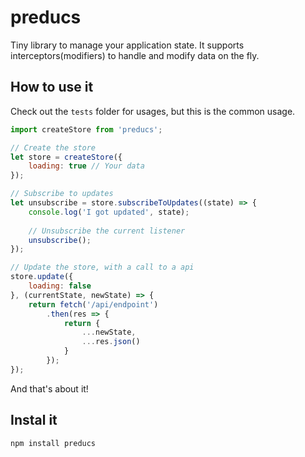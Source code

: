 # preducs

Tiny library to manage your application state. It supports interceptors(modifiers) to handle and modify data on the fly.

## How to use it
Check out the `tests` folder for usages, but this is the common usage.

```javascript
import createStore from 'preducs';

// Create the store
let store = createStore({
    loading: true // Your data
});

// Subscribe to updates
let unsubscribe = store.subscribeToUpdates((state) => {
    console.log('I got updated', state);
    
    // Unsubscribe the current listener
    unsubscribe();
});

// Update the store, with a call to a api
store.update({
    loading: false
}, (currentState, newState) => {
    return fetch('/api/endpoint')
        .then(res => {
            return {
                ...newState,
                ...res.json()
            }
        });
});

```
And that's about it!

## Instal it
`npm install preducs`
